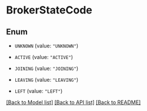 # BrokerStateCode

## Enum


* `UNKNOWN` (value: `"UNKNOWN"`)

* `ACTIVE` (value: `"ACTIVE"`)

* `JOINING` (value: `"JOINING"`)

* `LEAVING` (value: `"LEAVING"`)

* `LEFT` (value: `"LEFT"`)


[[Back to Model list]](../README.md#documentation-for-models) [[Back to API list]](../README.md#documentation-for-api-endpoints) [[Back to README]](../README.md)


